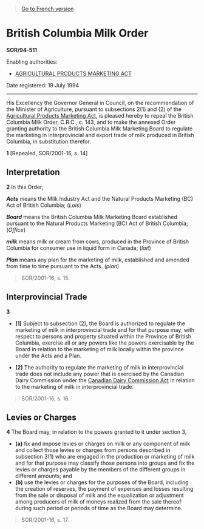 > [Go to French version](/fr/Règlements/Décrets,%20ordonnances%20et%20règlements%20statutaires/94/511.md)

# British Columbia Milk Order

**SOR/94-511**

Enabling authorities: 
- [AGRICULTURAL PRODUCTS MARKETING ACT](/en/Acts/Revised%20Statutes%20of%20Canada/A/A-6.md)

Date registered: 19 July 1994

----------

His Excellency the Governor General in Council, on the recommendation of the Minister of Agriculture, pursuant to subsections 2(1) and (2) of the [Agricultural Products Marketing Act](/en/Acts/Revised%20Statutes%20of%20Canada/A/A-6.md), is pleased hereby to repeal the British Columbia Milk Order, C.R.C., c. 143, and to make the annexed Order granting authority to the British Columbia Milk Marketing Board to regulate the marketing in interprovincial and export trade of milk produced in British Columbia, in substitution therefor.



**1** [Repealed, SOR/2001-16, s. 14]




## Interpretation


**2** In this Order,

***Acts*** means the Milk Industry Act and the Natural Products Marketing (BC) Act of British Columbia; (*Lois*)

***Board*** means the British Columbia Milk Marketing Board established pursuant to the Natural Products Marketing (BC) Act of British Columbia; (*Office*)

***milk*** means milk or cream from cows, produced in the Province of British Columbia for consumer use in liquid form in Canada; (*lait*)

***Plan*** means any plan for the marketing of milk, established and amended from time to time pursuant to the Acts. (*plan*) 
> SOR/2001-16, s. 15.





## Interprovincial Trade


**3** 

- **(1)** Subject to subsection (2), the Board is authorized to regulate the marketing of milk in interprovincial trade and for that purpose may, with respect to persons and property situated within the Province of British Columbia, exercise all or any powers like the powers exercisable by the Board in relation to the marketing of milk locally within the province under the Acts and a Plan.

- **(2)** The authority to regulate the marketing of milk in interprovincial trade does not include any power that is exercised by the Canadian Dairy Commission under the [Canadian Dairy Commission Act](/en/Acts/Revised%20Statutes%20of%20Canada/C/C-15.md) in relation to the marketing of milk in interprovincial trade.
> SOR/2001-16, s. 16.





## Levies or Charges


**4** The Board may, in relation to the powers granted to it under section 3,
- **(a)** fix and impose levies or charges on milk or any component of milk and collect those levies or charges from persons described in subsection 3(1) who are engaged in the production or marketing of milk and for that purpose may classify those persons into groups and fix the levies or charges payable by the members of the different groups in different amounts; and
- **(b)** use the levies or charges for the purposes of the Board, including the creation of reserves, the payment of expenses and losses resulting from the sale or disposal of milk and the equalization or adjustment among producers of milk of moneys realized from the sale thereof during such period or periods of time as the Board may determine.
> SOR/2001-16, s. 17.




